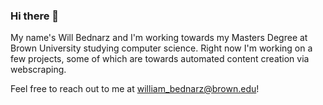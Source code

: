 ### Hi there 👋

My name's Will Bednarz and I'm working towards my Masters Degree at Brown University studying computer science.
Right now I'm working on a few projects, some of which are towards automated content creation via webscraping.

Feel free to reach out to me at william_bednarz@brown.edu!
<!--
**willbed34/willbed34** is a ✨ _special_ ✨ repository because its `README.md` (this file) appears on your GitHub profile.

Here are some ideas to get you started:

- 🔭 I’m currently working on ...
- 🌱 I’m currently learning ...
- 👯 I’m looking to collaborate on ...
- 🤔 I’m looking for help with ...
- 💬 Ask me about ...
- 📫 How to reach me: ...
- 😄 Pronouns: ...
- ⚡ Fun fact: ...
-->
